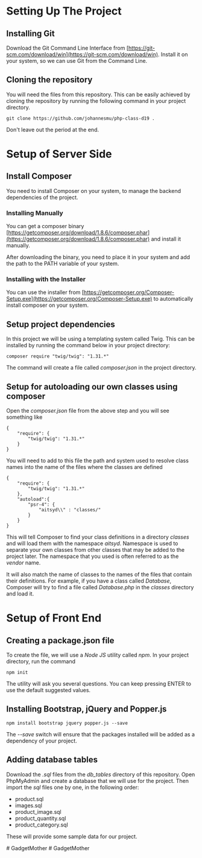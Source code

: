 # Setting Up The Project
## Installing Git
Download the Git Command Line Interface from [https://git-scm.com/download/win](https://git-scm.com/download/win). Install it on your system, so we can use Git from the Command Line.

## Cloning the repository
You will need the files from this repository. This can be easily achieved by cloning the repository by running the following command in your project directory.
```
git clone https://github.com/johannesmu/php-class-d19 .
```
Don't leave out the period at the end. 

# Setup of Server Side
## Install Composer
You need to install Composer on your system, to manage the backend dependencies of the project. 
### Installing Manually
You can get a composer binary [https://getcomposer.org/download/1.8.6/composer.phar](https://getcomposer.org/download/1.8.6/composer.phar) and install it manually.

After downloading the binary, you need to place it in your system and add the path to the PATH variable of your system.
### Installing with the Installer
You can use the installer from [https://getcomposer.org/Composer-Setup.exe](https://getcomposer.org/Composer-Setup.exe) to automatically install composer on your system.

## Setup project dependencies
In this project we will be using a templating system called Twig. This can be installed by running the command below in your project directory:
```
composer require "twig/twig": "1.31.*"
```
The command will create a file called *composer.json* in the project directory.

## Setup for autoloading our own classes using composer
Open the *composer.json* file from the above step and you will see something like
```
{
    "require": {
        "twig/twig": "1.31.*"
    }
}
```
You will need to add to this file the path and system used to resolve class names into the name of the files where the classes are defined
```
{
    "require": {
        "twig/twig": "1.31.*"
    },
    "autoload":{
        "psr-4": {
            "aitsyd\\" : "classes/"
        }
    }
}
```
This will tell Composer to find your class definitions in a directory *classes* and will load them with the namespace *aitsyd*. Namespace is used to separate your own classes from other classes that may be added to the project later. The namespace that you used is often referred to as the *vendor* name.

It will also match the name of classes to the names of the files that contain their definitions. For example, if you have a class called *Database*, Composer will try to find a file called *Database.php* in the *classes* directory and load it.

# Setup of Front End
## Creating a package.json file
To create the file, we will use a *Node JS* utility called *npm*. In your project directory, run the command
```
npm init
```
The utility will ask you several questions. You can keep pressing ENTER to use the default suggested values.

## Installing Bootstrap, jQuery and Popper.js
```
npm install bootstrap jquery popper.js --save
```
The *--save* switch will ensure that the packages installed will be added as a dependency of your project.



## Adding database tables
Download the *.sql* files from the *db_tables* directory of this repository. Open PhpMyAdmin and create a database that we will use for the project. Then import the *sql* files one by one, in the following order:
- product.sql
- images.sql
- product_image.sql
- product_quantity.sql
- product_category.sql

These will provide some sample data for our project.



#   G a d g e t M o t h e r  
 #   G a d g e t M o t h e r  
 